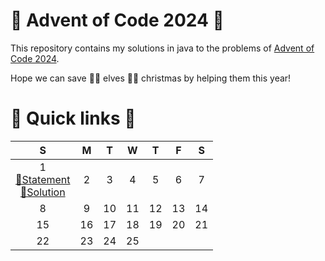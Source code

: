 # 🎅 Advent of Code 2024 🤶

This repository contains my solutions in java to the problems of [Advent of Code 2024](https://adventofcode.com/2024).

Hope we can save 🧝‍♀️ elves 🧝‍♂️ christmas by helping them this year!

# 🎄 Quick links 🎄

|                                                              S                                                              | M  | T  | W  | T  | F  | S  |
|:---------------------------------------------------------------------------------------------------------------------------:|:--:|:--:|:--:|:--:|:--:|:--:|
| 1<br/>[📜Statement](https://adventofcode.com/2024/day/1)<br/>[🚀Solution](java/src/main/java/fr/rk/aoc/challenge/Day1.java) | 2  | 3  | 4  | 5  | 6  | 7  |
|                                                              8                                                              | 9  | 10 | 11 | 12 | 13 | 14 |
|                                                             15                                                              | 16 | 17 | 18 | 19 | 20 | 21 |
|                                                             22                                                              | 23 | 24 | 25 |    |    |    |
